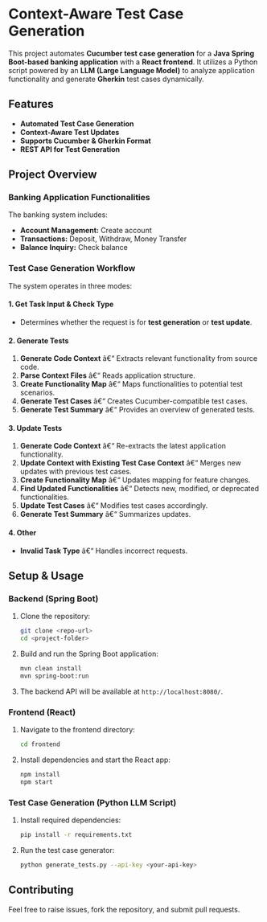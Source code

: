 # Context-Aware Test Case Generation

This project automates **Cucumber test case generation** for a **Java Spring Boot-based banking application** with a **React frontend**. It utilizes a Python script powered by an **LLM (Large Language Model)** to analyze application functionality and generate **Gherkin** test cases dynamically.

## Features

- **Automated Test Case Generation**
- **Context-Aware Test Updates**
- **Supports Cucumber & Gherkin Format**
- **REST API for Test Generation**

## Project Overview

### Banking Application Functionalities

The banking system includes:

- **Account Management:** Create account
- **Transactions:** Deposit, Withdraw, Money Transfer
- **Balance Inquiry:** Check balance

### Test Case Generation Workflow

The system operates in three modes:

#### 1. Get Task Input & Check Type
- Determines whether the request is for **test generation** or **test update**.

#### 2. Generate Tests
1. **Generate Code Context** â€“ Extracts relevant functionality from source code.
2. **Parse Context Files** â€“ Reads application structure.
3. **Create Functionality Map** â€“ Maps functionalities to potential test scenarios.
4. **Generate Test Cases** â€“ Creates Cucumber-compatible test cases.
5. **Generate Test Summary** â€“ Provides an overview of generated tests.

#### 3. Update Tests
1. **Generate Code Context** â€“ Re-extracts the latest application functionality.
2. **Update Context with Existing Test Case Context** â€“ Merges new updates with previous test cases.
3. **Create Functionality Map** â€“ Updates mapping for feature changes.
4. **Find Updated Functionalities** â€“ Detects new, modified, or deprecated functionalities.
5. **Update Test Cases** â€“ Modifies test cases accordingly.
6. **Generate Test Summary** â€“ Summarizes updates.

#### 4. Other
- **Invalid Task Type** â€“ Handles incorrect requests.

## Setup & Usage

### Backend (Spring Boot)

1. Clone the repository:
   ```sh
   git clone <repo-url>
   cd <project-folder>
   ```
2. Build and run the Spring Boot application:
   ```sh
   mvn clean install  
   mvn spring-boot:run  
   ```
3. The backend API will be available at `http://localhost:8080/`.

### Frontend (React)

1. Navigate to the frontend directory:
   ```sh
   cd frontend  
   ```
2. Install dependencies and start the React app:
   ```sh
   npm install  
   npm start  
   ```

### Test Case Generation (Python LLM Script)

1. Install required dependencies:
   ```sh
   pip install -r requirements.txt  
   ```
2. Run the test case generator:
   ```sh
   python generate_tests.py --api-key <your-api-key>  
   ```

## Contributing

Feel free to raise issues, fork the repository, and submit pull requests.
